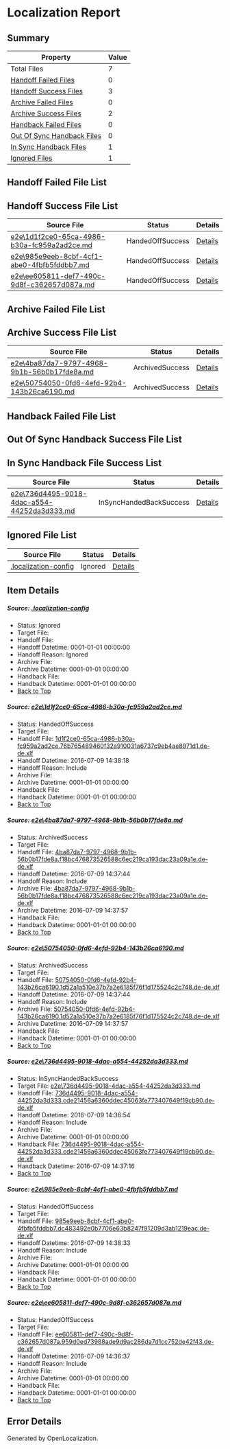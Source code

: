 # <a name='report-top'></a> Localization Report

## Summary
 Property | Value 
 -------- | ----- 
 Total Files | 7
[ Handoff Failed Files ](#handoff-failed-list)| 0
[ Handoff Success Files ](#handoff-success-list)| 3
[ Archive Failed Files ](#archive-failed-list)| 0
[ Archive Success Files ](#archive-success-list)| 2
[ Handback Failed Files ](#handback-failed-list)| 0
[ Out Of Sync Handback Files ](#outofsync-handback-success-list)| 0
[ In Sync Handback Files ](#insync-handback-success-list)| 1
[ Ignored Files ](#ignored-list)| 1

## <a name='handoff-failed-list'></a> Handoff Failed File List

## <a name='handoff-success-list'></a> Handoff Success File List
 Source File | Status | Details 
 ----------- | ------ | ------- 
 [e2e\1d1f2ce0-65ca-4986-b30a-fc959a2ad2ce.md](https://github.com/OpenLocalizationTestOrg/oltest/blob/e40c8c484eabff7526cc7fc3c30082cde547d817/e2e/1d1f2ce0-65ca-4986-b30a-fc959a2ad2ce.md) | HandedOffSuccess | [Details](#200c359a5c8d7a1d504a7d0cacadd5fd1efffebf1)
 [e2e\985e9eeb-8cbf-4cf1-abe0-4fbfb5fddbb7.md](https://github.com/OpenLocalizationTestOrg/oltest/blob/d1ec24c9415bf994ba28804bc177b8af6b8f5385/e2e/985e9eeb-8cbf-4cf1-abe0-4fbfb5fddbb7.md) | HandedOffSuccess | [Details](#55694c95917a4a7c7cdbed038d4d47f616c6cd095)
 [e2e\ee605811-def7-490c-9d8f-c362657d087a.md](https://github.com/OpenLocalizationTestOrg/oltest/blob/f7f29029d691216dff410ed3a8e0625f1a05d2ea/e2e/ee605811-def7-490c-9d8f-c362657d087a.md) | HandedOffSuccess | [Details](#5edc2cbbe173624a229c146a768fda7de7620a536)

## <a name='archive-failed-list'></a> Archive Failed File List

## <a name='archive-success-list'></a> Archive Success File List
 Source File | Status | Details 
 ----------- | ------ | ------- 
 [e2e\4ba87da7-9797-4968-9b1b-56b0b17fde8a.md](https://github.com/OpenLocalizationTestOrg/oltest/blob/d0c5ca2ec555660541657181aded3ae6255e8542/e2e/4ba87da7-9797-4968-9b1b-56b0b17fde8a.md) | ArchivedSuccess | [Details](#324c873371dafb32007b3e68c1473201cd2f82492)
 [e2e\50754050-0fd6-4efd-92b4-143b26ca6190.md](https://github.com/OpenLocalizationTestOrg/oltest/blob/d0c5ca2ec555660541657181aded3ae6255e8542/e2e/50754050-0fd6-4efd-92b4-143b26ca6190.md) | ArchivedSuccess | [Details](#ed780759f5b80843766d85a01ae9520620ecf2b53)

## <a name='handback-failed-list'></a> Handback Failed File List

## <a name='outofsync-handback-success-list'></a> Out Of Sync Handback Success File List

## <a name='insync-handback-success-list'></a> In Sync Handback File Success List
 Source File | Status | Details 
 ----------- | ------ | ------- 
 [e2e\736d4495-9018-4dac-a554-44252da3d333.md](https://github.com/OpenLocalizationTestOrg/oltest/blob/edc33ba2fce464f371a549055799ce635b7f1d4f/e2e/736d4495-9018-4dac-a554-44252da3d333.md) | InSyncHandedBackSuccess | [Details](#fe0b00befc1f93810bc5ed04d0faefa286210eaa4)

## <a name='ignored-list'></a> Ignored File List
 Source File | Status | Details 
 ----------- | ------ | ------- 
 [.localization-config](https://github.com/OpenLocalizationTestOrg/oltest/blob/d1ec24c9415bf994ba28804bc177b8af6b8f5385/.localization-config) | Ignored | [Details](#3d4f252ac210baf56311d7e97dcc2db10974dbd20)

## Item Details
##### <a name='3d4f252ac210baf56311d7e97dcc2db10974dbd20'></a> Source: [.localization-config](https://github.com/OpenLocalizationTestOrg/oltest/blob/d1ec24c9415bf994ba28804bc177b8af6b8f5385/.localization-config)
* Status: Ignored
* Target File: 
* Handoff File: 
* Handoff Datetime: 0001-01-01 00:00:00
* Handoff Reason: Ignored
* Archive File: 
* Archive Datetime: 0001-01-01 00:00:00
* Handback File: 
* Handback Datetime: 0001-01-01 00:00:00
* [Back to Top](#report-top)

##### <a name='200c359a5c8d7a1d504a7d0cacadd5fd1efffebf1'></a> Source: [e2e\1d1f2ce0-65ca-4986-b30a-fc959a2ad2ce.md](https://github.com/OpenLocalizationTestOrg/oltest/blob/e40c8c484eabff7526cc7fc3c30082cde547d817/e2e/1d1f2ce0-65ca-4986-b30a-fc959a2ad2ce.md)
* Status: HandedOffSuccess
* Target File: 
* Handoff File: [1d1f2ce0-65ca-4986-b30a-fc959a2ad2ce.76b765489460f32a910031a6737c9eb4ae8971d1.de-de.xlf](https://github.com/OpenLocalizationTestOrg/olhandoff-e2e/blob/3c66714064d4dbcaaa82b41b29459a65cd4e1cd3/ol-handoff/OpenLocalizationTestOrg/oltest-dede-fly/ci/ht/1d1f2ce0-65ca-4986-b30a-fc959a2ad2ce.76b765489460f32a910031a6737c9eb4ae8971d1.de-de.xlf)
* Handoff Datetime: 2016-07-09 14:38:18
* Handoff Reason: Include
* Archive File: 
* Archive Datetime: 0001-01-01 00:00:00
* Handback File: 
* Handback Datetime: 0001-01-01 00:00:00
* [Back to Top](#report-top)

##### <a name='324c873371dafb32007b3e68c1473201cd2f82492'></a> Source: [e2e\4ba87da7-9797-4968-9b1b-56b0b17fde8a.md](https://github.com/OpenLocalizationTestOrg/oltest/blob/d0c5ca2ec555660541657181aded3ae6255e8542/e2e/4ba87da7-9797-4968-9b1b-56b0b17fde8a.md)
* Status: ArchivedSuccess
* Target File: 
* Handoff File: [4ba87da7-9797-4968-9b1b-56b0b17fde8a.f18bc476873526588c6ec219ca193dac23a09a1e.de-de.xlf](https://github.com/OpenLocalizationTestOrg/olhandoff-e2e/blob/b925e366d85248134cc8204117635012064a9df4/ol-handoff/OpenLocalizationTestOrg/oltest-dede-fly/ci/ht/4ba87da7-9797-4968-9b1b-56b0b17fde8a.f18bc476873526588c6ec219ca193dac23a09a1e.de-de.xlf)
* Handoff Datetime: 2016-07-09 14:37:44
* Handoff Reason: Include
* Archive File: [4ba87da7-9797-4968-9b1b-56b0b17fde8a.f18bc476873526588c6ec219ca193dac23a09a1e.de-de.xlf](https://github.com/OpenLocalizationTestOrg/olhandoff-e2e/blob/6a1376ff04892b84808f7b59199a37285692442a/ol-archive/OpenLocalizationTestOrg/oltest-dede-fly/ci/ht/4ba87da7-9797-4968-9b1b-56b0b17fde8a.f18bc476873526588c6ec219ca193dac23a09a1e.de-de.xlf)
* Archive Datetime: 2016-07-09 14:37:57
* Handback File: 
* Handback Datetime: 0001-01-01 00:00:00
* [Back to Top](#report-top)

##### <a name='ed780759f5b80843766d85a01ae9520620ecf2b53'></a> Source: [e2e\50754050-0fd6-4efd-92b4-143b26ca6190.md](https://github.com/OpenLocalizationTestOrg/oltest/blob/d0c5ca2ec555660541657181aded3ae6255e8542/e2e/50754050-0fd6-4efd-92b4-143b26ca6190.md)
* Status: ArchivedSuccess
* Target File: 
* Handoff File: [50754050-0fd6-4efd-92b4-143b26ca6190.1d52a1a510e37b7a2e6185f76f1d175524c2c748.de-de.xlf](https://github.com/OpenLocalizationTestOrg/olhandoff-e2e/blob/b925e366d85248134cc8204117635012064a9df4/ol-handoff/OpenLocalizationTestOrg/oltest-dede-fly/ci/ht/50754050-0fd6-4efd-92b4-143b26ca6190.1d52a1a510e37b7a2e6185f76f1d175524c2c748.de-de.xlf)
* Handoff Datetime: 2016-07-09 14:37:44
* Handoff Reason: Include
* Archive File: [50754050-0fd6-4efd-92b4-143b26ca6190.1d52a1a510e37b7a2e6185f76f1d175524c2c748.de-de.xlf](https://github.com/OpenLocalizationTestOrg/olhandoff-e2e/blob/6a1376ff04892b84808f7b59199a37285692442a/ol-archive/OpenLocalizationTestOrg/oltest-dede-fly/ci/ht/50754050-0fd6-4efd-92b4-143b26ca6190.1d52a1a510e37b7a2e6185f76f1d175524c2c748.de-de.xlf)
* Archive Datetime: 2016-07-09 14:37:57
* Handback File: 
* Handback Datetime: 0001-01-01 00:00:00
* [Back to Top](#report-top)

##### <a name='fe0b00befc1f93810bc5ed04d0faefa286210eaa4'></a> Source: [e2e\736d4495-9018-4dac-a554-44252da3d333.md](https://github.com/OpenLocalizationTestOrg/oltest/blob/edc33ba2fce464f371a549055799ce635b7f1d4f/e2e/736d4495-9018-4dac-a554-44252da3d333.md)
* Status: InSyncHandedBackSuccess
* Target File: [e2e\736d4495-9018-4dac-a554-44252da3d333.md](https://github.com/OpenLocalizationTestOrg/oltest-dede-fly/blob/c1a5be7bd26c57648f9c8b46e96a22a807515f59/e2e/736d4495-9018-4dac-a554-44252da3d333.md)
* Handoff File: [736d4495-9018-4dac-a554-44252da3d333.cde21456a6360ddec45063fe773407649f19cb90.de-de.xlf](https://github.com/OpenLocalizationTestOrg/olhandoff-e2e/blob/3d38cf12e03f7d52afdff1f42d68064789c03f9c/ol-handoff/OpenLocalizationTestOrg/oltest-dede-fly/ci/ht/736d4495-9018-4dac-a554-44252da3d333.cde21456a6360ddec45063fe773407649f19cb90.de-de.xlf)
* Handoff Datetime: 2016-07-09 14:36:54
* Handoff Reason: Include
* Archive File: 
* Archive Datetime: 0001-01-01 00:00:00
* Handback File: [736d4495-9018-4dac-a554-44252da3d333.cde21456a6360ddec45063fe773407649f19cb90.de-de.xlf](https://github.com/OpenLocalizationTestOrg/olhandback-e2e/blob/b5c6451ff67ea23dfa2e63a95e5933fd577b9036/ol-handback/OpenLocalizationTestOrg/oltest-dede-fly/ci/ht/736d4495-9018-4dac-a554-44252da3d333.cde21456a6360ddec45063fe773407649f19cb90.de-de.xlf)
* Handback Datetime: 2016-07-09 14:37:16
* [Back to Top](#report-top)

##### <a name='55694c95917a4a7c7cdbed038d4d47f616c6cd095'></a> Source: [e2e\985e9eeb-8cbf-4cf1-abe0-4fbfb5fddbb7.md](https://github.com/OpenLocalizationTestOrg/oltest/blob/d1ec24c9415bf994ba28804bc177b8af6b8f5385/e2e/985e9eeb-8cbf-4cf1-abe0-4fbfb5fddbb7.md)
* Status: HandedOffSuccess
* Target File: 
* Handoff File: [985e9eeb-8cbf-4cf1-abe0-4fbfb5fddbb7.dc483492e0b7706e63b8247f91209d3ab1219eac.de-de.xlf](https://github.com/OpenLocalizationTestOrg/olhandoff-e2e/blob/5d92836f2d88e40d4430d8ad73673fa06c83395f/ol-handoff/OpenLocalizationTestOrg/oltest-dede-fly/ci/ht/985e9eeb-8cbf-4cf1-abe0-4fbfb5fddbb7.dc483492e0b7706e63b8247f91209d3ab1219eac.de-de.xlf)
* Handoff Datetime: 2016-07-09 14:38:33
* Handoff Reason: Include
* Archive File: 
* Archive Datetime: 0001-01-01 00:00:00
* Handback File: 
* Handback Datetime: 0001-01-01 00:00:00
* [Back to Top](#report-top)

##### <a name='5edc2cbbe173624a229c146a768fda7de7620a536'></a> Source: [e2e\ee605811-def7-490c-9d8f-c362657d087a.md](https://github.com/OpenLocalizationTestOrg/oltest/blob/f7f29029d691216dff410ed3a8e0625f1a05d2ea/e2e/ee605811-def7-490c-9d8f-c362657d087a.md)
* Status: HandedOffSuccess
* Target File: 
* Handoff File: [ee605811-def7-490c-9d8f-c362657d087a.959d0ed73988ade9d9ac286da7d1cc752de42f43.de-de.xlf](https://github.com/OpenLocalizationTestOrg/olhandoff-e2e/blob/56a3075b150f581fa26c88b53a4f53db4ac3af9e/ol-handoff/OpenLocalizationTestOrg/oltest-dede-fly/ci/ht/ee605811-def7-490c-9d8f-c362657d087a.959d0ed73988ade9d9ac286da7d1cc752de42f43.de-de.xlf)
* Handoff Datetime: 2016-07-09 14:36:37
* Handoff Reason: Include
* Archive File: 
* Archive Datetime: 0001-01-01 00:00:00
* Handback File: 
* Handback Datetime: 0001-01-01 00:00:00
* [Back to Top](#report-top)


## Error Details

Generated by OpenLocalization.
